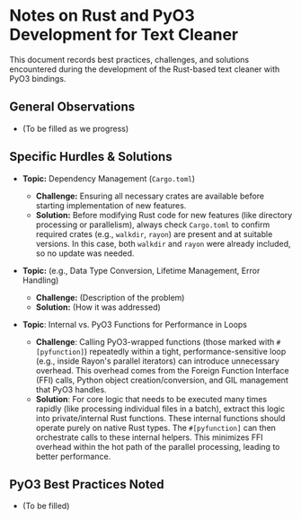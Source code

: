 # Notes on Rust and PyO3 Development for Text Cleaner

This document records best practices, challenges, and solutions encountered during the development of the Rust-based text cleaner with PyO3 bindings.

## General Observations

*   (To be filled as we progress)

## Specific Hurdles & Solutions

*   **Topic:** Dependency Management (`Cargo.toml`)
    *   **Challenge:** Ensuring all necessary crates are available before starting implementation of new features.
    *   **Solution:** Before modifying Rust code for new features (like directory processing or parallelism), always check `Cargo.toml` to confirm required crates (e.g., `walkdir`, `rayon`) are present and at suitable versions. In this case, both `walkdir` and `rayon` were already included, so no update was needed.

*   **Topic:** (e.g., Data Type Conversion, Lifetime Management, Error Handling)
    *   **Challenge:** (Description of the problem)
    *   **Solution:** (How it was addressed)

*   **Topic**: Internal vs. PyO3 Functions for Performance in Loops
    *   **Challenge**: Calling PyO3-wrapped functions (those marked with `#[pyfunction]`) repeatedly within a tight, performance-sensitive loop (e.g., inside Rayon's parallel iterators) can introduce unnecessary overhead. This overhead comes from the Foreign Function Interface (FFI) calls, Python object creation/conversion, and GIL management that PyO3 handles.
    *   **Solution**: For core logic that needs to be executed many times rapidly (like processing individual files in a batch), extract this logic into private/internal Rust functions. These internal functions should operate purely on native Rust types. The `#[pyfunction]` can then orchestrate calls to these internal helpers. This minimizes FFI overhead within the hot path of the parallel processing, leading to better performance.

## PyO3 Best Practices Noted

*   (To be filled)
